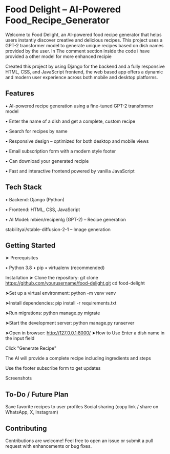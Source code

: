 # Food Delight – AI-Powered Food_Recipe_Generator
Welcome to Food Delight, an AI-powered food recipe generator that helps users instantly discover creative and delicious recipes. This project uses a GPT-2 transformer model to generate unique recipes based on dish names provided by the user. In The comment section inside the code i have provided a other model for more enhanced recipie

Created this project by using Django for the backend and a fully responsive HTML, CSS, and JavaScript frontend, the web based app offers a dynamic and modern user experience across both mobile and desktop platforms.

Features
-----------------------------------------
• AI-powered recipe generation using a fine-tuned GPT-2 transformer model

• Enter the name of a dish and get a complete, custom recipe

• Search for recipes by name

• Responsive design – optimized for both desktop and mobile views

• Email subscription form with a modern style footer 

• Can download your generated recipie 

• Fast and interactive frontend powered by vanilla JavaScript

Tech Stack
---------------------------------------
• Backend: Django (Python)

• Frontend: HTML, CSS, JavaScript

• AI Model: mbien/recipenlg (GPT-2) – Recipe generation

stabilityai/stable-diffusion-2-1 – Image generation


Getting Started
----------------------------------------
➤ Prerequisites

• Python 3.8
• pip
• virtualenv (recommended)

Installation
➤ Clone the repository:
git clone https://github.com/yourusername/food-delight.git
cd food-delight

➤Set up a virtual environment:
python -m venv venv

➤Install dependencies:
pip install -r requirements.txt

➤Run migrations:
python manage.py migrate

➤Start the development server:
python manage.py runserver

➤Open in browser:
http://127.0.0.1:8000/
➤How to Use
Enter a dish name in the input field

Click "Generate Recipe"

The AI will provide a complete recipe including ingredients and steps

Use the footer subscribe form to get updates


Screenshots

To-Do / Future Plan
-----------------------------------------------
Save favorite recipes to user profiles
Social sharing (copy link / share on WhatsApp, X, Instagram)
 

Contributing
----------------------------------
Contributions are welcome! Feel free to open an issue or submit a pull request with enhancements or bug fixes.

